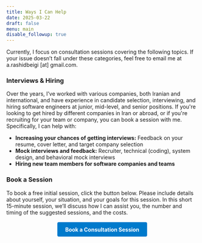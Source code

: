 ```yaml
---
title: Ways I Can Help
date: 2025-03-22
draft: false
menu: main
disable_followup: true
---
```

Currently, I focus on consultation sessions covering the following topics. If your issue doesn’t fall under these categories, feel free to email me at a.rashidbeigi [at] gmail.com.

### Interviews & Hiring

Over the years, I’ve worked with various companies, both Iranian and international, and have experience in candidate selection, interviewing, and hiring software engineers at junior, mid-level, and senior positions. If you're looking to get hired by different companies in Iran or abroad, or if you're recruiting for your team or company, you can book a session with me. Specifically, I can help with:

- **Increasing your chances of getting interviews:** Feedback on your resume, cover letter, and target company selection
- **Mock interviews and feedback:** Recruiter, technical (coding), system design, and behavioral mock interviews
- **Hiring new team members for software companies and teams**

### Book a Session

To book a free initial session, click the button below. Please include details about yourself, your situation, and your goals for this session. In this short 15-minute session, we’ll discuss how I can assist you, the number and timing of the suggested sessions, and the costs.

<div style="text-align: center; margin: 2em 0;"> <a href="https://calendar.app.google/ptdKyDee1FZfkBds5" style="background: #007acc; color: #fff; padding: 0.75em 1.5em; text-decoration: none; border-radius: 4px; font-weight: bold;">Book a Consultation Session</a> </div>
